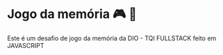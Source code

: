 # Jogo da memória :video_game: :space_invader:

Este é um desafio de jogo da memória da DIO - TQI FULLSTACK feito em JAVASCRIPT
